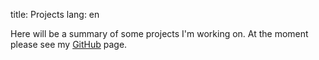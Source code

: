 title: Projects
lang: en

Here will be a summary of some projects I'm working on. At the moment please see my [GitHub](http://github.com/semiversus) page.
